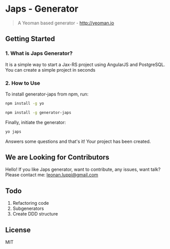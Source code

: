# Japs - Generator
> A Yeoman based generator - http://yeoman.io

## Getting Started

### 1. What is Japs Generator?
It is a simple way to start a Jax-RS project using AngularJS and PostgreSQL. You can create a simple project in seconds
### 2. How to Use
To install generator-japs from npm, run:
```bash
npm install -g yo
```

```bash
npm install -g generator-japs
```

Finally, initiate the generator:

```bash
yo japs
```
Answers some questions and that's it!
Your project has been created.

## We are Looking for Contributors
Hello! If you like Japs generator, want to contribute, any issues, want talk? Please contact me: <leonan.luppi@gmail.com>

## Todo
1. Refactoring code
2. Subgenerators
3. Create DDD structure

## License

MIT